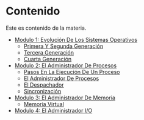 # Contenido

Este es contenido de la materia.

* [Modulo 1: Evolución De Los Sistemas Operativos](book/modulo1/evolucion_so.md)
    * [Primera Y Segunda Generación](book/modulo1/generacion_primera_segunda.md)
    * [Tercera Generación](book/modulo1/generacion_tercera.md)
    * [Cuarta Generación](book/modulo1/generacion_cuarta.md)
* [Modulo 2: El Administrador De Procesos](book/modulo2/intro_admin_procesos.md)
    * [Pasos En La Ejecución De Un Proceso](book/modulo2/ejecucion_procesos.md)
    * [El Administrador De Procesos](book/modulo2/administrador_procesos.md)
    * [El Despachador](book/modulo2/el_despachador.md)
    * [Sincronización](book/modulo2/sincronizacion.md)
* [Modulo 3: El Administrador De Memoria](book/modulo3/administrador_memoria.md)
    * [Memoria Virtual](book/modulo3/memoria_virtual.md)
* [Modulo 4: El Administrador I/O](book/modulo4/administrador_io.md)

<!---
* [Modulo 5: El Administrador De Archivos](book/modulo5/README.md)
* [Modulo 6: El Esquema Básico De Seguridad](book/modulo6/README.md)
-->
